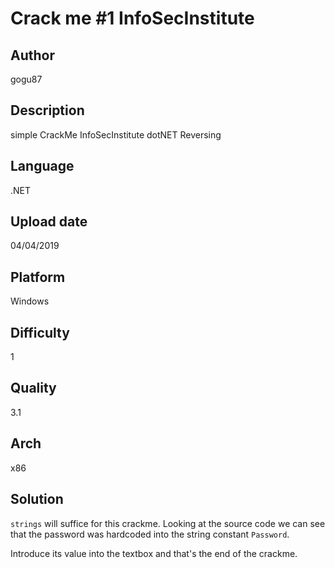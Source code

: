 # Crack me #1 InfoSecInstitute

## Author
gogu87

## Description
simple CrackMe InfoSecInstitute dotNET Reversing

## Language
.NET

## Upload date
04/04/2019

## Platform
Windows

## Difficulty
1

## Quality
3.1

## Arch
x86

## Solution
`strings` will suffice for this crackme. Looking at the source code we can see that the password was hardcoded into the string constant `Password`.

Introduce its value into the textbox and that's the end of the crackme.
